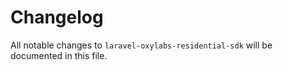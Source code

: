 # Changelog

All notable changes to `laravel-oxylabs-residential-sdk` will be documented in this file.
